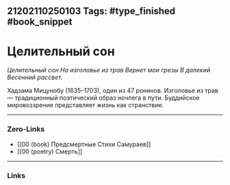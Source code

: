 21202110250103
Tags: #type_finished #book_snippet 
---
# Целительный сон

*Целительный сон
На изголовье из трав
Вернет мои грезы
В далекий
Весенний рассвет.*

Хадзама Мицунобу (1635–1703), один из 47 ронинов. Изголовье из трав — традиционный поэтический образ ночлега в пути. Буддийское мировоззрение представляет жизнь как странствие.

---
### Zero-Links
 - [[00 (book) Предсмертные Стихи Самураев]]
 - [[00 (poetry) Смерть]]
---
### Links
